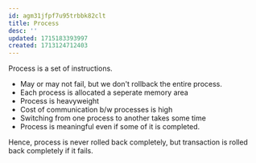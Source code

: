 ```yaml
---
id: agm31jfpf7u95trbbk82clt
title: Process
desc: ''
updated: 1715183393997
created: 1713124712403
---
```



Process is a set of instructions.

- May or may not fail, but we don't rollback the entire process.
- Each process is allocated a seperate memory area      
- Process is heavyweight
- Cost of communication b/w processes is high
- Switching from one process to another takes some time
- Process is meaningful even if some of it is completed. 

Hence, process is never rolled back completely, but transaction is rolled back completely if it fails.
